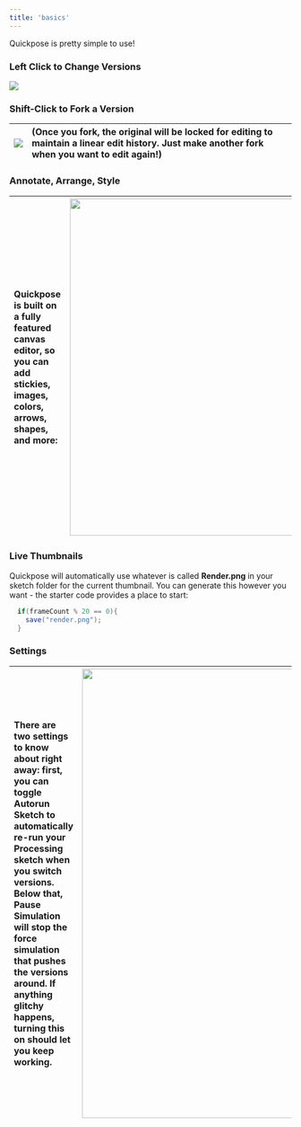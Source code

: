 ```yaml
---
title: 'basics'
---
```


Quickpose is pretty simple to use! 

### Left Click to Change Versions


![](/assets/quickpose/switching.gif)



### Shift-Click to Fork a Version

| ![](/assets/quickpose/forking.gif) | (Once you fork, the original will be locked for editing to maintain a linear edit history. Just make another fork when you want to edit again!)  | 
|:---|:---|

### Annotate, Arrange, Style

| Quickpose is built on a fully featured canvas editor, so you can add stickies, images, colors, arrows, shapes, and more: | <img src="/assets/quickpose/annotationWeb.png" style="width:600px;"> | 
|:---|:---|


### Live Thumbnails

Quickpose will automatically use whatever is called **Render.png** in your sketch folder for the current thumbnail. You can generate this however you want - the starter code provides a place to start:

```java
  if(frameCount % 20 == 0){
    save("render.png"); 
  }
``` 

### Settings

| There are two settings to know about right away: first, you can toggle **Autorun Sketch** to automatically re-run your Processing sketch when you switch versions. Below that, **Pause Simulation** will stop the force simulation that pushes the versions around. If anything glitchy happens, turning this on should let you keep working.  | <img src="/assets/quickpose/menus.png" style="width:800px;"> | 
|:---|:---|

